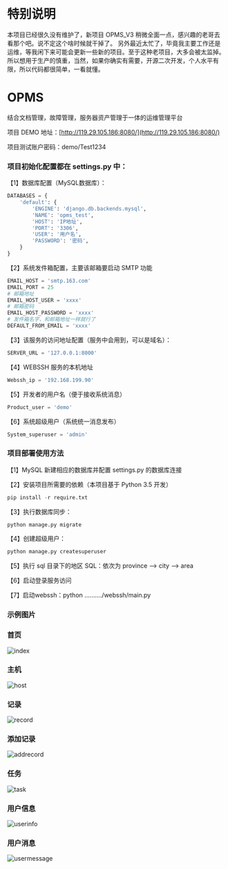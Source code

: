 # 特别说明

本项目已经很久没有维护了，新项目 OPMS_V3 稍微全面一点，感兴趣的老哥去看那个吧。说不定这个啥时候就干掉了。
另外最近太忙了，毕竟我主要工作还是运维，等我闲下来可能会更新一些新的项目。至于这种老项目，大多会被太监掉。
所以想用于生产的慎重，当然，如果你确实有需要，开源二次开发，个人水平有限，所以代码都很简单，一看就懂。






# OPMS
结合文档管理，故障管理，服务器资产管理于一体的运维管理平台

项目 DEMO 地址：[http://119.29.105.186:8080/](http://119.29.105.186:8080/)

项目测试账户密码：demo/Test1234


### 项目初始化配置都在 settings.py 中：

【1】数据库配置（MySQL数据库）：
```python
DATABASES = {
    'default': {
        'ENGINE': 'django.db.backends.mysql',
        'NAME': 'opms_test',
        'HOST': 'IP地址',
        'PORT': '3306',
        'USER': '用户名',
        'PASSWORD': '密码',
    }
}
```

【2】系统发件箱配置，主要该邮箱要启动 SMTP 功能
```python
EMAIL_HOST = 'smtp.163.com'
EMAIL_PORT = 25
# 邮箱地址
EMAIL_HOST_USER = 'xxxx'
# 邮箱密码
EMAIL_HOST_PASSWORD = 'xxxx'
# 发件箱名字，和邮箱地址一样就行了
DEFAULT_FROM_EMAIL = 'xxxx'
```


【3】该服务的访问地址配置（服务中会用到，可以是域名）：
```python
SERVER_URL = '127.0.0.1:8000'
```


【4】WEBSSH 服务的本机地址
```python
Webssh_ip = '192.168.199.90'
```


【5】开发者的用户名（便于接收系统消息）
```python
Product_user = 'demo'
```


【6】系统超级用户（系统统一消息发布）
```python
System_superuser = 'admin'
```


### 项目部署使用方法

【1】MySQL 新建相应的数据库并配置 settings.py 的数据库连接

【2】安装项目所需要的依赖（本项目基于 Python 3.5 开发）
```python
pip install -r require.txt
```

【3】执行数据库同步：
```python
python manage.py migrate
```

【4】创建超级用户：
```python
python manage.py createsuperuser
```

【5】执行 sql 目录下的地区 SQL：依次为 province --> city --> area

【6】启动登录服务访问

【7】启动webssh：python ........../webssh/main.py

### 示例图片

### 首页
![index](https://github.com/PythonTra1nee/OPMS/blob/master/display/index.png)

### 主机
![host](https://github.com/PythonTra1nee/OPMS/blob/master/display/host.png)

### 记录
![record](https://github.com/PythonTra1nee/OPMS/blob/master/display/record.png)

### 添加记录
![addrecord](https://github.com/PythonTra1nee/OPMS/blob/master/display/addrecord.png)

### 任务
![task](https://github.com/PythonTra1nee/OPMS/blob/master/display/task.png)

### 用户信息
![userinfo](https://github.com/PythonTra1nee/OPMS/blob/master/display/userinfo.png)

### 用户消息
![usermessage](https://github.com/PythonTra1nee/OPMS/blob/master/display/usermessage.png)







































